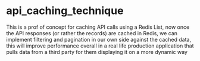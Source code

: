 # api_caching_technique
This is a prof of concept for caching API calls using a Redis List, now once the API responses (or rather the records) are cached in Redis, we can implement filtering and pagination in our own side against the cached data, this will improve performance overall in a real life production application that pulls data from a third party for them displaying it on a more dynamic way
